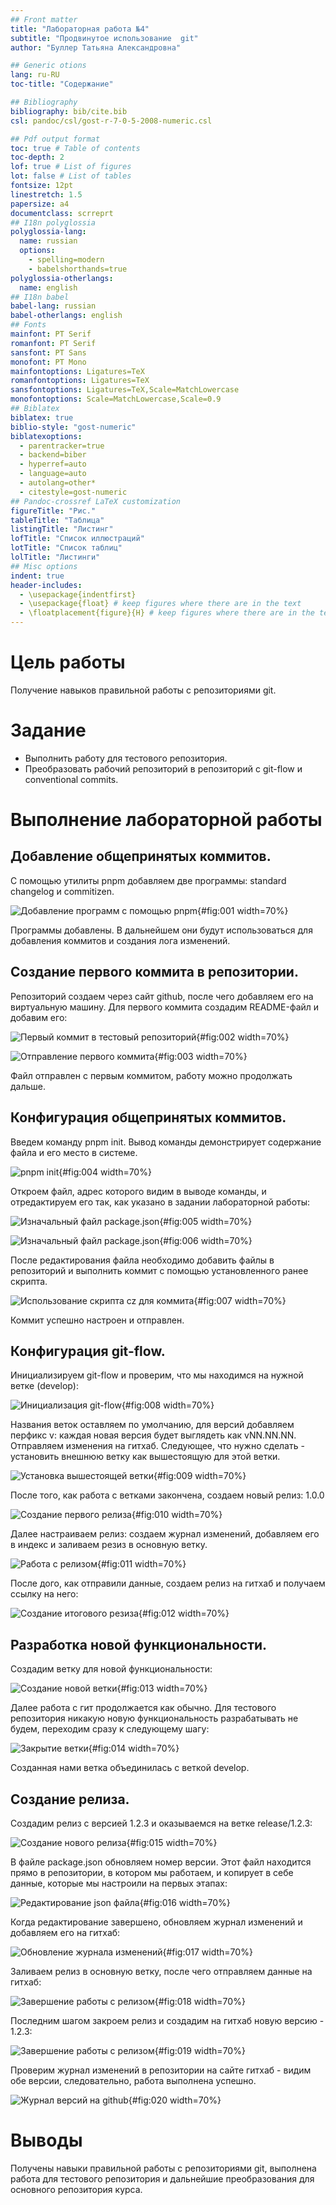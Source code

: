 ```yaml
---
## Front matter
title: "Лабораторная работа №4"
subtitle: "Продвинутое использование  git"
author: "Буллер Татьяна Александровна"

## Generic otions
lang: ru-RU
toc-title: "Содержание"

## Bibliography
bibliography: bib/cite.bib
csl: pandoc/csl/gost-r-7-0-5-2008-numeric.csl

## Pdf output format
toc: true # Table of contents
toc-depth: 2
lof: true # List of figures
lot: false # List of tables
fontsize: 12pt
linestretch: 1.5
papersize: a4
documentclass: scrreprt
## I18n polyglossia
polyglossia-lang:
  name: russian
  options:
	- spelling=modern
	- babelshorthands=true
polyglossia-otherlangs:
  name: english
## I18n babel
babel-lang: russian
babel-otherlangs: english
## Fonts
mainfont: PT Serif
romanfont: PT Serif
sansfont: PT Sans
monofont: PT Mono
mainfontoptions: Ligatures=TeX
romanfontoptions: Ligatures=TeX
sansfontoptions: Ligatures=TeX,Scale=MatchLowercase
monofontoptions: Scale=MatchLowercase,Scale=0.9
## Biblatex
biblatex: true
biblio-style: "gost-numeric"
biblatexoptions:
  - parentracker=true
  - backend=biber
  - hyperref=auto
  - language=auto
  - autolang=other*
  - citestyle=gost-numeric
## Pandoc-crossref LaTeX customization
figureTitle: "Рис."
tableTitle: "Таблица"
listingTitle: "Листинг"
lofTitle: "Список иллюстраций"
lotTitle: "Список таблиц"
lolTitle: "Листинги"
## Misc options
indent: true
header-includes:
  - \usepackage{indentfirst}
  - \usepackage{float} # keep figures where there are in the text
  - \floatplacement{figure}{H} # keep figures where there are in the text
---
```


# Цель работы

Получение навыков правильной работы с репозиториями git.

# Задание

- Выполнить работу для тестового репозитория.
- Преобразовать рабочий репозиторий в репозиторий с git-flow и conventional commits.

# Выполнение лабораторной работы

## Добавление общепринятых коммитов.

С помощью утилиты pnpm добавляем две программы: standard changelog и commitizen.

![Добавление программ с помощью pnpm](image/1.png){#fig:001 width=70%}

Программы добавлены. В дальнейшем они будут использоваться для добавления коммитов и создания лога изменений.

## Создание первого коммита в репозитории.

Репозиторий создаем через сайт github, после чего добавляем его на виртуальную машину. Для первого коммита создадим README-файл и добавим его:

![Первый коммит в тестовый репозиторий](image/2.png){#fig:002 width=70%}

![Отправление первого коммита](image/3.png){#fig:003 width=70%}

Файл отправлен с первым коммитом, работу можно продолжать дальше.

## Конфигурация общепринятых коммитов.

Введем команду pnpm init. Вывод команды демонстрирует содержание файла и его место в системе.
 
![pnpm init](image/4.png){#fig:004 width=70%}

Откроем файл, адрес которого видим в выводе команды, и отредактируем его так, как указано в задании лабораторной работы:

![Изначальный файл package.json](image/18.png){#fig:005 width=70%}

![Изначальный файл package.json](image/19.png){#fig:006 width=70%}

После редактирования файла необходимо добавить файлы в репозиторий и выполнить коммит с помощью установленного ранее скрипта.

![Использование скрипта cz для коммита](image/5.png){#fig:007 width=70%}

Коммит успешно настроен и отправлен. 

## Конфигурация git-flow.

Инициализируем git-flow и проверим, что мы находимся на нужной ветке (develop):

![Инициализация git-flow](image/6.png){#fig:008 width=70%}

Названия веток оставляем по умолчанию, для версий добавляем перфикс v: каждая новая версия будет выглядеть как vNN.NN.NN.
Отправляем изменения на гитхаб. Следующее, что нужно сделать - установить внешнюю ветку как вышестоящую для этой ветки.

![Установка вышестоящей ветки](image/7.png){#fig:009 width=70%}

После того, как работа с ветками закончена, создаем новый релиз: 1.0.0

![Создание первого релиза](image/8.png){#fig:010 width=70%}

Далее настраиваем релиз: создаем журнал изменений, добавляем его в индекс и заливаем резиз в основную ветку.

![Работа с релизом](image/9.png){#fig:011 width=70%}

После дого, как отправили данные, создаем релиз на гитхаб и получаем ссылку на него:

![Создание итогового резиза](image/10.png){#fig:012 width=70%}

## Разработка новой функциональности.

Создадим ветку для новой функциональности:

![Создание новой ветки](image/11.png){#fig:013 width=70%}

Далее работа с гит продолжается как обычно. Для тестового репозитория никакую новую функциональность разрабатывать не будем, переходим сразу к следующему шагу:

![Закрытие ветки](image/12.png){#fig:014 width=70%}

Созданная нами ветка объединилась с веткой develop.

## Создание релиза.

Создадим релиз с версией 1.2.3 и оказываемся на ветке release/1.2.3:

![Создание нового релиза](image/13.png){#fig:015 width=70%}

В файле package.json обновляем номер версии. Этот файл находится прямо в репозитории, в котором мы работаем, и копирует в себе данные, которые мы настроили на первых этапах: 

![Редактирование json файла](image/20.png){#fig:016 width=70%}

Когда редактирование завершено, обновляем журнал изменений и добавляем его на гитхаб:

![Обновление журнала изменений](image/14.png){#fig:017 width=70%}

Заливаем релиз в основную ветку, после чего отправляем данные на гитхаб:

![Завершение работы с релизом](image/15.png){#fig:018 width=70%}

Последним шагом закроем релиз и создадим на гитхаб новую версию - 1.2.3:

![Завершение работы с релизом](image/16.png){#fig:019 width=70%}

Проверим журнал изменений в репозитории на сайте гитхаб - видим обе версии, следовательно, работа выполнена успешно.

![Журнал версий на github](image/17.png){#fig:020 width=70%}

# Выводы

Получены навыки правильной работы с репозиториями git, выполнена работа для тестового репозитория и дальнейшие преобразования для основного репозитория курса.
